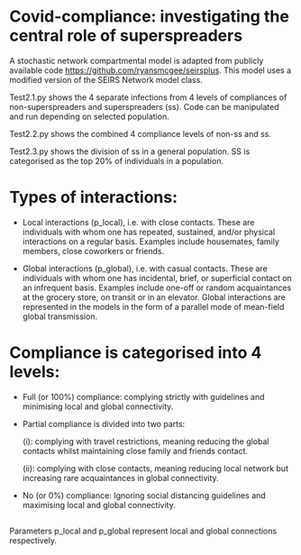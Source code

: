 # Covid-compliance: investigating the central role of superspreaders

A stochastic network compartmental model is adapted from publicly available code https://github.com/ryansmcgee/seirsplus. This model uses a modified version of the SEIRS Network model class. 

Test2.1.py shows the 4 separate infections from 4 levels of compliances of non-superspreaders and superspreaders (ss). Code can be manipulated and run depending on selected population.

Test2.2.py shows the combined 4 compliance levels of non-ss and ss.

Test2.3.py shows the division of ss in a general population. SS is categorised as the top 20% of individuals in a population.

# Types of interactions:

- Local interactions (p_local), i.e. with close contacts. These are individuals with whom one has repeated, sustained, and/or physical interactions on a regular basis. Examples include housemates, family members, close coworkers or friends.

- Global interactions (p_global), i.e. with casual contacts. These are individuals with whom one has incidental, brief, or superficial contact on an infrequent basis. Examples include one-off or random acquaintances at the grocery store, on transit or in an elevator. Global interactions are represented in the models in the form of a parallel mode of mean-field global transmission. 



# Compliance is categorised into 4 levels:

- Full (or 100%) compliance: complying strictly with guidelines and minimising local and global connectivity. 
- Partial compliance is divided into two parts: 

    (i): complying with travel restrictions, meaning reducing the global contacts whilst maintaining close family and friends contact. 

    (ii): complying with close contacts, meaning reducing local network but increasing rare acquaintances in global connectivity. 
- No (or 0%) compliance: Ignoring social distancing guidelines and maximising local and global connectivity. 

##

Parameters p_local and p_global represent local and global connections respectively.
